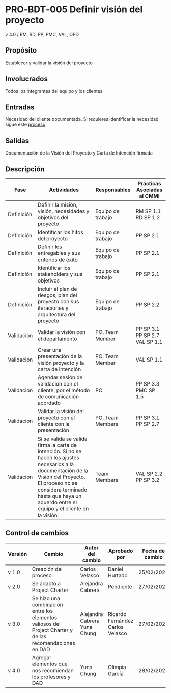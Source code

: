 # PRO‐BDT‐005 Definir visión del proyecto

v 4.0 / RM, RD, PP, PMC, VAL, OPD

## Propósito

Establecer y validar la visión del proyecto

## Involucrados

Todos los integrantes del equipo y los clientes

## Entradas

Necesidad del cliente documentada. Si requieres identificar la necesidad sigue este [proceso](https://github.com/Black-Dot-2024/docs/wiki/PRO%E2%80%90BDT%E2%80%90003-Identificaci%C3%B3n-de-la-necesidad-del-cliente).

## Salidas

Documentación de la Visión del Proyecto y Carta de Intención firmada

## Descripción

| Fase       | Actividades                                                                                                                                                                                                                                       | Responsables      | Prácticas Asociadas al CMMI                |
| ---------- | ------------------------------------------------------------------------------------------------------------------------------------------------------------------------------------------------------------------------------------------------- | ----------------- | ------------------------------------------ |
| Definición | Definir la misión, visión, necesidades y objetivos del proyecto                                                                                                                                                                                   | Equipo de trabajo | RM SP 1.1 <br/> RD SP 1.2                  |
| Definición | Identificar los hitos del proyecto                                                                                                                                                                                                                | Equipo de trabajo | PP SP 2.1                                  |
| Definición | Definir los entregables y sus criterios de éxito                                                                                                                                                                                                  | Equipo de trabajo | PP SP 2.1                                  |
| Definición | Identificar los stakeholders y sus objetivos                                                                                                                                                                                                      | Equipo de trabajo | PP SP 2.1                                  |
| Definición | Incluir el plan de riesgos, plan del proyecto con sus iteraciones y arquitectura del proyecto                                                                                                                                                     | Equipo de trabajo | PP SP 2.2                                  |
| Validación | Validar la visión con el departamento                                                                                                                                                                                                             | PO, Team Member   | PP SP 3.1 <br/> PP SP 2.7 <br/> VAL SP 1.1 |
| Validación | Crear una presentación de la visión proyecto y la carta de intención                                                                                                                                                                              | PO, Team Member   | VAL SP 1.1                                 |
| Validación | Agendar sesión de validación con el cliente, por el método de comunicación acordado                                                                                                                                                               | PO                | PP SP 3.3 <br/> PMC SP 1.5                 |
| Validación | Validar la visión del proyecto con el cliente con la presentación                                                                                                                                                                                 | PO, Team Members  | PP SP 3.1 <br/> PP SP 2.7                  |
| Validación | Si se valida se valida firma la carta de intención. Si no se hacen los ajustes necesarios a la documentación de la Visión del Proyecto. El proceso no se considera terminado hasta que haya un acuerdo entre el equipo y el cliente en la visión. | Team Members      | VAL SP 2.2 <br/> PP SP 3.2                 |

## Control de cambios

| Versión | Cambio                                                                                                   | Autor del cambio                   | Aprobado por                           | Fecha de cambio |
| ------- | -------------------------------------------------------------------------------------------------------- | ---------------------------------- | -------------------------------------- | --------------- |
| v 1.0 | Creación del proceso                                                                                     | Carlos Velasco                     | Daniel Hurtado                         | 25/02/2024      |
| v 2.0 | Se adapto a Project Charter                                                                              | Alejandra Cabrera                  | Pendiente                              | 27/02/2024      |
| v 3.0 | Se hizo una combinación entre los elementos valiosos del Project Charter y de las recomendaciones en DAD | Alejandra Cabrera <br/> Yuna Chung | Ricardo Fernández <br/> Carlos Velasco | 27/02/2024      |
| v 4.0 | Agregar elementos que nos recomiendan los profesores y DAD                                               | Yuna Chung                         | Olimpia García                         | 28/02/2024      |
